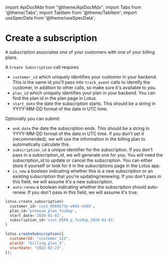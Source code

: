 import ApiDocMdx from "@theme/ApiDocMdx";
import Tabs from '@theme/Tabs';
import TabItem from '@theme/TabItem';
import useSpecData from '@theme/useSpecData';

# Create a subscription

A subscription associates one of your customers with one of your billing plans.

A `Create Subscription` call requires

- `customer_id` which uniquely identifies your customer in your backend. This is the same id you'll pass into `track_event` calls to identify the customer, in addition to other calls, so make sure it's available to you.
- `plan_id` which uniquely identifies your plan in your backend. You can find the plan id in the plan page in Lotus.
- `start_date` the date the subscription starts. This should be a string in YYYY-MM-DD format of the date in UTC time.

Optionally you can submit:

- `end_date` the date the subscription ends. This should be a string in YYYY-MM-DD format of the date in UTC time. If you don't set it (recommended), we will use the information in the billing plan to automatically calculate this.
- `subscription_id` a unique identifier for the subscription. If you don't pass in a subscription_id, we will generate one for you. You will need the subscription_id to update or cancel the subscription. You can either store it yourself or look for it in the subscriptions page in the Lotus app.
- `is_new` a boolean indicating whether this is a new subscription or an existing subscription that you're updating/renewing. If you don't pass in this field, we will assume it's a new subscription.
- `auto-renew` a boolean indicating whether the subscription should auto-renew. If you don't pass in this field, we will assume it's true.

<Tabs>
<TabItem value="py" label="Python">

```python
lotus.create_subscription(
  customer_id='cust_0569173e-e665-4369',
  plan_id='premium_plan_7ui9op',
  start_date='2020-01-01',
  subscription_id='cust_0569_p_7ui9op_2020-01-01'
)
```

</TabItem>
<TabItem value="ts" label="Typescript">

```jsx
lotus.createSubscription({
  customerId: "customer_123",
  planId: "billing_plan_5",
  startDate: "2022-02-23",
});
```

</TabItem>
</Tabs>

<ApiDocMdx id="create_subscription" />
